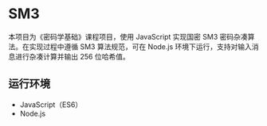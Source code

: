 # SM3

本项目为《密码学基础》课程项目，使用 JavaScript 实现国密 SM3 密码杂凑算法。在实现过程中遵循 SM3 算法规范，可在 Node.js 环境下运行，支持对输入消息进行杂凑计算并输出 256 位哈希值。

## 运行环境
- JavaScript（ES6）
- Node.js
